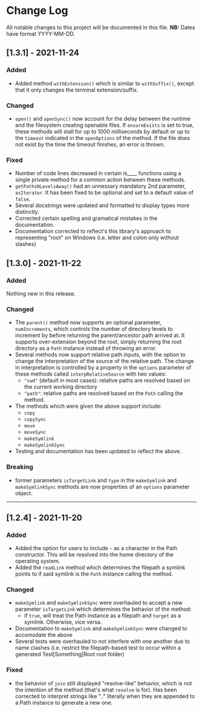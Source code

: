 # Change Log

All notable changes to this project will be documented in this file.
**NB:** Dates have format YYYY-MM-DD.

## [1.3.1] - 2021-11-24

### Added

- Added method `withExtension()` which is similar to `withSuffix()`, except that it only changes the terminal extension/suffix.

### Changed

- `open()` and `openSync()` now account for the delay between the runtime and the filesystem creating openable files. If `ensureExists` is set to true, these methods will stall for up to 1000 milliseconds by default or up to the `timeout` indicated in the `openOptions` of the method. If the file does not exist by the time the timeout finishes, an error is thrown.

### Fixed

- Number of code lines decreased in certain is____ functions using a single private method for a common action between these methods.
- `getPathsNLevelsAway()` had an unnessary mandatory 2nd parameter, `asIterator`. It has been fixed to be optional and set to a default value of `false`.
- Several docstrings were updated and formatted to display types more distinctly.
- Corrected certain spelling and gramatical mistakes in the documentation.
- Documentation corrected to reflect's this library's approach to representing "root" on Windows (i.e. letter and colon only without slashes)



## [1.3.0] - 2021-11-22

### Added
Nothing new in this release.

### Changed

- The `parent()` method now supports an optional parameter, `numIncrements`, which controls the number of directory levels to increment by before returning the parent/ancestor path arrived at. It supports over-extension beyond the root, simply returning the root directory as a `Path` instance instead of throwing an error.
- Several methods now support relative path inputs, with the option to change the interpretation of the source of the relative path. The change in interpretation is controlled by a property in the `options` parameter of these methods called `interpRelativeSource` with two values:
  - `"cwd"` (default in most cases): relative paths are resolved based on the current working directory
  - `"path"`: relative paths are resolved based on the `Path` calling the method.
- The methods which were given the above support include:
  - `copy`
  - `copySync`
  - `move`
  - `moveSync`
  - `makeSymlink`
  - `makeSymlinkSync`
- Testing and documentation has been updated to reflect the above.

### Breaking

- former parameters `isTargetLink` and `type` in the `makeSymlink` and `makeSymlinkSync` methods are now properties of an `options` parameter object.

---

## [1.2.4] - 2021-11-20

### Added

- Added the option for users to include `~` as a character in the Path constructor. This will be resolved into the home directory of the operating system.
- Added the `readLink` method which determines the filepath a symlink points to if said symlink is the `Path` instance calling the method.

### Changed

- `makeSymlink` and `makeSymlinkSync` were overhauled to accept a new parameter `isTargetLink` which determines the behavior of the method:
  - if `true`, will treat the Path instance as a filepath and `target` as a symlink. Otherwise, vice versa.
- Documentation to `makeSymlink` and `makeSymlinkSync` were changed to accomodate the above
- Several tests were overhauled to not interfere with one another due to name clashes (i.e. restrict the filepath-based test to occur within a generated Test[Something]Root root folder)

### Fixed

- the behavior of `join` still displayed "resolve-like" behavior, which is not the intention of the method (that's what `resolve` is for). Has been corrected to interpret strings like ".." literally when they are appended to a Path instance to generate a new one.
